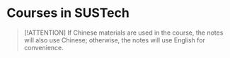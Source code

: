 # Courses in SUSTech

> [!ATTENTION]
> If Chinese materials are used in the course, the notes will also use Chinese; otherwise, the notes will use English for convenience.

[](_sidebar.md ':include')